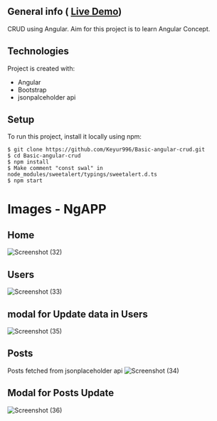 ## General info ( [Live Demo](https://dreamy-banach-20174f.netlify.app))
CRUD using Angular. Aim for this project is to learn Angular Concept.
	
## Technologies
Project is created with:
* Angular
* Bootstrap
* jsonpalceholder api  
	
## Setup
To run this project, install it locally using npm:

```
$ git clone https://github.com/Keyur996/Basic-angular-crud.git
$ cd Basic-angular-crud
$ npm install
$ Make comment "const swal" in node_modules/sweetalert/typings/sweetalert.d.ts
$ npm start
```

# Images - NgAPP

## Home 
![Screenshot (32)](https://user-images.githubusercontent.com/61685652/116522911-4ef30200-a8f3-11eb-98ca-b974de97ccc3.png)

## Users
![Screenshot (33)](https://user-images.githubusercontent.com/61685652/116522946-561a1000-a8f3-11eb-9066-450b1729a09f.png)

## modal for Update data in Users
![Screenshot (35)](https://user-images.githubusercontent.com/61685652/116523067-73e77500-a8f3-11eb-8462-fdcdca0b79bb.png)

## Posts 
Posts fetched from jsonplaceholder api 
![Screenshot (34)](https://user-images.githubusercontent.com/61685652/116522968-5dd9b480-a8f3-11eb-896b-53fb050ba038.png)

## Modal for Posts Update
![Screenshot (36)](https://user-images.githubusercontent.com/61685652/116523433-d9d3fc80-a8f3-11eb-82f3-8a83bfa88d84.png)



